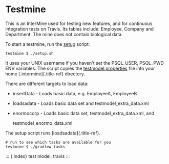 # Testmine

This is an InterMine used for testing new features, and for continuous integration tests on Travis. Its tables include: Employee, Company and Department. The mine does not contain biological data.

To start a testmine, run the [setup](https://github.com/intermine/intermine/blob/master/testmine/setup.sh) script:

```text
testmine $ ./setup.sh
```

It uses your UNIX username if you haven\'t set the PSQL\_USER, PSQL\_PWD ENV variables. The script copies the [testmodel.properties](https://github.com/intermine/intermine/blob/master/testmine/dbmodel/resources/testmodel.properties) file into your home \[.intermine\]{.title-ref} directory.

There are different targets to load data:

* insertData - Loads basic data, e.g. EmployeeA, EmployeeB
* loadsadata - Loads basic data set and testmodel\_extra\_data.xml
* enormocorp - Loads basic data set, testmodel\_extra\_data.xml, and

  testmodel\_enormo\_data.xml

The setup script runs \[loadsadata\]{.title-ref}.

```text
# run to see which tasks are available for you
testmine $ ./gradlew tasks
```

::: {.index} test model, travis :::

